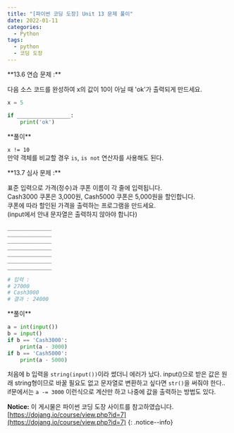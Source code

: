 ```yaml
---
title: "[파이썬 코딩 도장] Unit 13 문제 풀이"
date: 2022-01-11
categories:
  - Python
tags:
  - python
  - 코딩 도장
---
```


<div class="notice--success" markdown="1">
**13.6 연습 문제 :**

다음 소스 코드를 완성하여 x의 값이 10이 아닐 때 'ok'가 출력되게 만드세요.

```python
x = 5

if _________________:
    print('ok')
```

</div>

<div class="notice" markdown="1">
**풀이**

`x != 10`<br>
만약 객체를 비교할 경우 `is`, `is not` 연산자를 사용해도 된다.

</div>

<div class="notice--danger" markdown="1">
**13.7 심사 문제 :**

표준 입력으로 가격(정수)과 쿠폰 이름이 각 줄에 입력됩니다.<br>
Cash3000 쿠폰은 3,000원, Cash5000 쿠폰은 5,000원을 할인합니다.<br>
쿠폰에 따라 할인된 가격을 출력하는 프로그램을 만드세요.<br>
(input에서 안내 문자열은 출력하지 않아야 합니다)

```python
______________
______________
______________
______________
______________
______________
______________

# 입력 :
# 27000
# Cash3000
# 결과 : 24000
```

</div>

<div class="notice" markdown="1">
**풀이**

```python
a = int(input())
b = input()
if b == 'Cash3000':
    print(a - 3000)
if b == 'Cash5000':
    print(a - 5000)
```

처음에 b 입력을 `string(input())`이라 썼더니 에러가 났다. input()으로 받은 값은 원래 string형이므로 바꿀 필요도 없고 문자열로 변환하고 싶다면 `str()`을 써줘야 한다..<br>
if문에서는 `a -= 3000` 이런식으로 계산만 하고 나중에 값을 출력하는 방법도 있다.

</div>

**Notice:** 이 게시물은 파이썬 코딩 도장 사이트를 참고하였습니다.
[https://dojang.io/course/view.php?id=7](https://dojang.io/course/view.php?id=7)
{: .notice--info}
